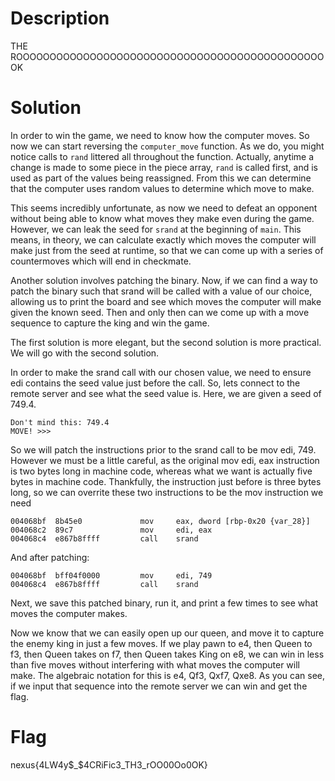 # Description

THE ROOOOOOOOOOOOOOOOOOOOOOOOOOOOOOOOOOOOOOOOOOOOOOOK


# Solution

In order to win the game, we need to know how the computer moves. So now we can start reversing the `computer_move` function. As we do, you might notice calls to `rand` littered all throughout the function. Actually, anytime a change is made to some piece in the piece array, `rand` is called first, and is used as part of the values being reassigned. From this we can determine that the computer uses random values to determine which move to make.

This seems incredibly unfortunate, as now we need to defeat an opponent without being able to know what moves they make even during the game. However, we can leak the seed for `srand` at the beginning of `main`. This means, in theory, we can calculate exactly which moves the computer will make just from the seed at runtime, so that we can come up with a series of countermoves which will end in checkmate.

Another solution involves patching the binary. Now, if we can find a way to patch the binary such that srand will be called with a value of our choice, allowing us to print the board and see which moves the computer will make given the known seed. Then and only then can we come up with a move sequence to capture the king and win the game.

The first solution is more elegant, but the second solution is more practical. We will go with the second solution.

In order to make the srand call with our chosen value, we need to ensure edi contains the seed value just before the call. So, lets connect to the remote server and see what the seed value is. Here, we are given a seed of 749.4.

```
Don't mind this: 749.4
MOVE! >>>
```

So we will patch the instructions prior to the srand call to be mov edi, 749. However we must be a little careful, as the original mov edi, eax instruction is two bytes long in machine code, whereas what we want is actually five bytes in machine code. Thankfully, the instruction just before is three bytes long, so we can overrite these two instructions to be the mov instruction we need

```
004068bf  8b45e0             mov     eax, dword [rbp-0x20 {var_28}]
004068c2  89c7               mov     edi, eax
004068c4  e867b8ffff         call    srand
```

And after patching:

```
004068bf  bff04f0000         mov     edi, 749
004068c4  e867b8ffff         call    srand
```

Next, we save this patched binary, run it, and print a few times to see what moves the computer makes.

Now we know that we can easily open up our queen, and move it to capture the enemy king in just a few moves. If we play pawn to e4, then Queen to f3, then Queen takes on f7, then Queen takes King on e8, we can win in less than five moves without interfering with what moves the computer will make. The algebraic notation for this is e4, Qf3, Qxf7, Qxe8. As you can see, if we input that sequence into the remote server we can win and get the flag.

# Flag
nexus{4LW4y$_$4CRiFic3_TH3_rOO00Oo0OK}
